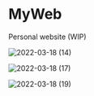 # MyWeb
Personal website (WIP)

![2022-03-18 (14)](https://user-images.githubusercontent.com/61494838/159061168-94ac9dbf-8b86-4c6d-9201-85e9195caa51.png)

![2022-03-18 (17)](https://user-images.githubusercontent.com/61494838/159060867-ae6b9701-1a5a-4645-a47e-c2b20717e338.png)

![2022-03-18 (19)](https://user-images.githubusercontent.com/61494838/159060877-bc22fd19-2f82-49f0-8a3a-117ee53c99dd.png)
